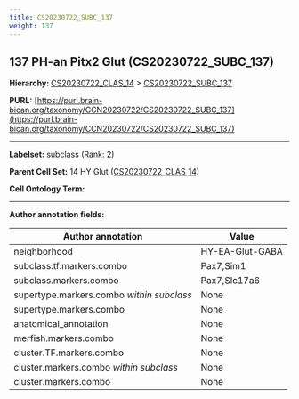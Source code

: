```yaml
---
title: CS20230722_SUBC_137
weight: 137
---
```

## 137 PH-an Pitx2 Glut (CS20230722_SUBC_137)
<b>Hierarchy: </b>
[CS20230722_CLAS_14](../CS20230722_CLAS_14) >
[CS20230722_SUBC_137](../CS20230722_SUBC_137)

**PURL:** [https://purl.brain-bican.org/taxonomy/CCN20230722/CS20230722_SUBC_137](https://purl.brain-bican.org/taxonomy/CCN20230722/CS20230722_SUBC_137)

---


**Labelset:** subclass (Rank: 2)

**Parent Cell Set:** 14 HY Glut ([CS20230722_CLAS_14](../CS20230722_CLAS_14))



**Cell Ontology Term:** 

[MARKER GENES.]: #


---

[TRANSFERRED ANNOTATIONS.]: #


[AUTHOR ANNOTATION FIELDS.]: #


**Author annotation fields:**

| Author annotation | Value |
|-------------------|-------|
|neighborhood|HY-EA-Glut-GABA|
|subclass.tf.markers.combo|Pax7,Sim1|
|subclass.markers.combo|Pax7,Slc17a6|
|supertype.markers.combo _within subclass_|None|
|supertype.markers.combo|None|
|anatomical_annotation|None|
|merfish.markers.combo|None|
|cluster.TF.markers.combo|None|
|cluster.markers.combo _within subclass_|None|
|cluster.markers.combo|None|
